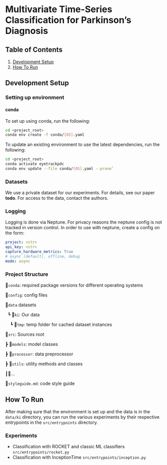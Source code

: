 # Multivariate Time-Series Classification for Parkinson’s Diagnosis

## Table of Contents

1. [Development Setup](#setup)
2. [How To Run](#run)

## Development Setup <a href="#setup"></a>

### Setting up environment

#### conda

To set up using conda, run the following:

```bash
cd <project_root>
conda env create -f conda/[OS].yaml
```

To update an existing environment to use the latest dependencies, run the following:

```bash
cd <project_root>
conda activate eyetrackpdc
conda env update --file conda/[OS].yaml --prune`
```

### Datasets

We use a private dataset for our experiments. For details, see our paper **todo**.
For access to the data, contact the authors.

### Logging

Logging is done via Neptune. For privacy reasons the neptune config is not tracked in version control. In order to use
with neptune, create a config on the form:

```yaml
project: <str>
api_key: <str>
capture_hardware_metrics: True
# async (default), offline, debug
mode: async
```

### Project Structure

📂`conda`: required package versions for different operating systems

📂`config`: config files

📂`data` datasets

&nbsp;&nbsp;┗ 📂`ki`: Our data

&nbsp;&nbsp;&nbsp;&nbsp;┗ 📂`tmp`: temp folder for cached dataset instances

📂`src`: Sources root

┣ 📂`models`: model classes

┣ 📂`processor`: data preprocessor

┣ 📂`utils`: utility methods and classes

┃📜...

📜`styleguide.md`: code style guide

## How To Run <a href="#run"></a>

After making sure that the environment is set up and the data is in the `data/ki` directory, you can
run the various experiments by their respective entrypoints in the `src/entrypoints` directory.

### Experiments

- Classification with ROCKET and classic ML classifiers `src/entrypoints/rocket.py`
- Classification with InceptionTime `src/entrypoints/inception.py`

 
